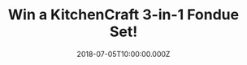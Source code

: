---
campaign-uuid: "c-b70814e7-644d-4a5d-ac28-8bcb08f7eb6d"
type: "Preview"
category: "Gift"
date: "2018-07-05T10:00:00.000Z"
end-date: "2018-08-05T23:59:00.000Z"
disable-form: false
is_promoted: false
has_entry_page: true
title: "Win a KitchenCraft 3-in-1 Fondue Set!"
competition-description: "<p>If you're looking forward to make a great party, we have\
  \ the perfect guest for YOU! We’re giving away an amazing KitchenCraft 3-in-1 Fondue\
  \ Set for one lucky NME AAA member to win!</p>\r\n<p>Want to make your party stand\
  \ out? You know what to do…</p>"
hero-header: "Win a KitchenCraft 3-in-1 Fondue Set!"
terms-confirmation: "N/A"
banner-img: "https://assets.expresslyapp.com/asset-344ec536-fd52-421a-b0ad-0ff94c32309c.jpg"
logo-left-href: "http://aaa.nme.com"
logo-left-image: "https://assets.expresslyapp.com/asset-72cf6433-18a0-48d6-841d-2bcb9027fe07.jpg"
logo-left-title: "nme aaa"
bg-image-hero: "https://assets.expresslyapp.com/asset-5f254017-c428-4727-8283-4fae091bad5d.jpg"
bg-image-first: "https://assets.expresslyapp.com/asset-2634ff13-f9af-4923-a91f-2eab8554c948.jpg"
section1-content: "<p>We have everything you need to discover: the deliciously dippy\
  \ world of fondue! the KitchenCraft 3-in-1 Fondue Set suitable for cheese, chocolate\
  \ and meat fondues!</p>\r\n<p>This fondue set is ideal for cooking meat and sauces\
  \ or melting cheese and chocolate. The set comes complete with a stainless steel\
  \ and ceramic bowl which fit neatly onto a metal stand. It is perfect for dinner\
  \ parties with six stainless steel forks that are colour coded for individual use</p>\r\
  \n<p>Whether you’re a fondue fanatic, or you’re keen to discover this classic Swiss\
  \ dish, you’ll have great fun with KitchenCraft’s 3-in-1 Fondue Set so hurry up\
  \ and enter the form below and indulge yourself into a savoury or sweet course!</p>"
entry-title: "Win a KitchenCraft 3-in-1 Fondue Set!"
entry-content: "Enter the draw to win a KitchenCraft 3-in-1 Fondue Set and enjoy authentic\
  \ cheese fondues by completing the form below before 23:59 on 5th of August 2018."
has-winner: false
prize-description: "A KitchenCraft 3-in-1 Fondue Set!"
special-conditions: "Multiple entries are allowed up to one every day."
---